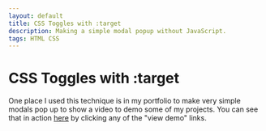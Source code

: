 ```yaml
---
layout: default
title: CSS Toggles with :target
description: Making a simple modal popup without JavaScript.
tags: HTML CSS
---
```

# CSS Toggles with :target

One place I used this technique is in my portfolio to make very simple modals pop up to show a video to demo some of my projects. You can see that in action [here](https://jamesquillin.github.io) by clicking any of the "view demo" links.
